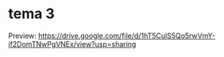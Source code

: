 # tema 3

Preview: https://drive.google.com/file/d/1hT5CulS5Qo5rwVmY-if2DomTNwPgVNEx/view?usp=sharing
